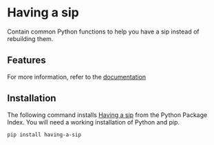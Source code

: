 # Having a sip
Contain common Python functions to help you have a sip instead of rebuilding them.


## Features
For more information, refer to the [documentation](https://having-a-sip.readthedocs.io/en/latest)

## Installation
The following command installs [Having a sip](https://pypi.org/project/having-a-sip) from the Python Package Index. You will need a working installation of Python and pip.
```
pip install having-a-sip
```


